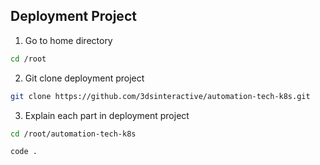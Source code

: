 ## Deployment Project

1. Go to home directory
```bash
cd /root
```

2. Git clone deployment project
```bash
git clone https://github.com/3dsinteractive/automation-tech-k8s.git
```

3. Explain each part in deployment project
```bash
cd /root/automation-tech-k8s
```
```bash
code .
```